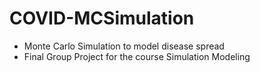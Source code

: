 # COVID-MCSimulation
- Monte Carlo Simulation to model disease spread
- Final Group Project for the course Simulation Modeling
